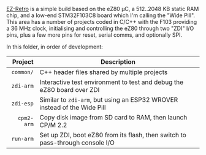 [EZ-Retro](https://docs.jeelabs.org/projects/ezr/) is a simple build based on the eZ80 µC, a 512..2048 KB static RAM chip, and a low-end STM32F103C8 board which I'm calling the "Wide Pill". This area has a number of projects coded in C/C++ with the F103 providing a 36 MHz clock, initialising and controlling the eZ80 through two "ZDI" I/O pins, plus a few more pins for reset, serial comms, and optionally SPI.

In this folder, in order of development:

| Project | Description |
|---:|---|
| `common/` | C++ header files shared by multiple projects |
| `zdi-arm` | Interactive test environment to test and debug the eZ80 board over ZDI |
| `zdi-esp` | Similar to `zdi-arm`, but using an ESP32 WROVER instead of the Wide Pill |
| `cpm2-arm` | Copy disk image from SD card to RAM, then launch CP/M 2.2 |
| `run-arm` | Set up ZDI, boot eZ80 from its flash, then switch to pass-through console I/O |
